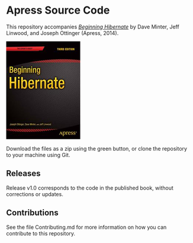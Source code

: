 # Apress Source Code

This repository accompanies [*Beginning Hibernate*](http://www.apress.com/9781430265177) by Dave Minter, Jeff Linwood, and Joseph Ottinger (Apress, 2014).

![Cover image](9781430265177.jpg)

Download the files as a zip using the green button, or clone the repository to your machine using Git.

## Releases

Release v1.0 corresponds to the code in the published book, without corrections or updates.

## Contributions

See the file Contributing.md for more information on how you can contribute to this repository.

